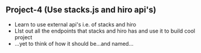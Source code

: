 ## Project-4 (Use stacks.js and hiro api's)
- Learn to use external api's i.e. of stacks and hiro 
- LIst out all the endpoints that stacks and hiro has and use it to build cool project
- ...yet to think of how it should be...and named...